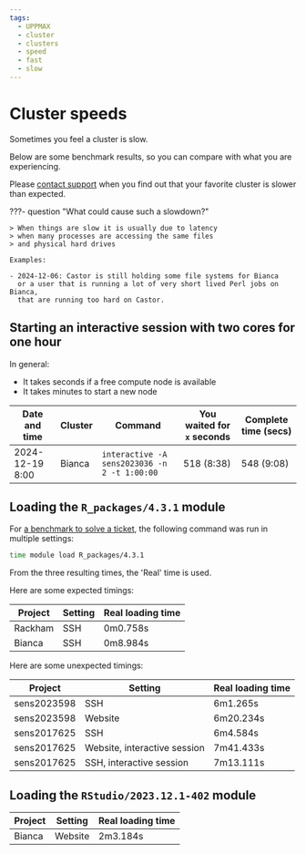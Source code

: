 ```yaml
---
tags:
  - UPPMAX
  - cluster
  - clusters
  - speed
  - fast
  - slow
---
```


# Cluster speeds

Sometimes you feel a cluster is slow.

Below are some benchmark results, so you can compare with what you are
experiencing.

Please [contact support](support.md) when you find out that your favorite
cluster is slower than expected.

???- question "What could cause such a slowdown?"


    > When things are slow it is usually due to latency
    > when many processes are accessing the same files
    > and physical hard drives

    Examples:

    - 2024-12-06: Castor is still holding some file systems for Bianca
      or a user that is running a lot of very short lived Perl jobs on Bianca,
      that are running too hard on Castor.

## Starting an interactive session with two cores for one hour

In general:

- It takes seconds if a free compute node is available
- It takes minutes to start a new node

Date and time  |Cluster|Command                                     |You waited for `x` seconds|Complete time (secs)
---------------|-------|--------------------------------------------|--------------------------|--------------------
2024-12-19 8:00|Bianca |`interactive -A sens2023036 -n 2 -t 1:00:00`|518 (8:38)                |548 (9:08)

## Loading the `R_packages/4.3.1` module

For [a benchmark to solve a ticket](https://github.com/UPPMAX/ticket_304069/blob/master/module_load.md#answers),
the following command was run in multiple settings:

```bash
time module load R_packages/4.3.1
```

From the three resulting times, the 'Real' time is used.

Here are some expected timings:

Project    |Setting                     |Real loading time
-----------|----------------------------|-----------------
Rackham    |SSH                         |0m0.758s
Bianca     |SSH                         |0m8.984s

Here are some unexpected timings:

Project    |Setting                     |Real loading time
-----------|----------------------------|-----------------
sens2023598|SSH                         |6m1.265s
sens2023598|Website                     |6m20.234s
sens2017625|SSH                         |6m4.584s
sens2017625|Website, interactive session|7m41.433s
sens2017625|SSH, interactive session    |7m13.111s


## Loading the `RStudio/2023.12.1-402` module

Project    |Setting                     |Real loading time
-----------|----------------------------|-----------------
Bianca     |Website                     |2m3.184s

